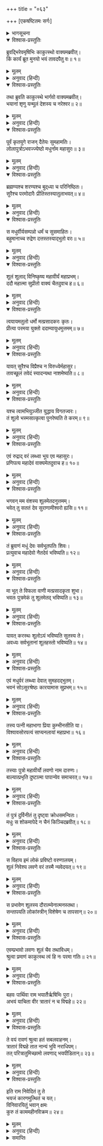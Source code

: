 +++
title = "०६३"

+++
[एकषष्टितमः सर्गः]



<details><summary>भागसूचना</summary>

61. ऋषियोंका मधुको प्राप्त हुए वर तथा लवणासुरके बल और अत्याचारका वर्णन करके उससे प्राप्त होनेवाले भयको दूर करनेके लिये श्रीरघुनाथजीसे प्रार्थना करना
</details>

<details open><summary>विश्वास-प्रस्तुतिः</summary>

ब्रुवद्भिरेवमृषिभिः काकुत्स्थो वाक्यमब्रवीत्।  
किं कार्यं ब्रूत मुनयो भयं तावदपैतु वः॥ १॥
</details>

<details><summary>मूलम्</summary>

ब्रुवद्भिरेवमृषिभिः काकुत्स्थो वाक्यमब्रवीत्।  
किं कार्यं ब्रूत मुनयो भयं तावदपैतु वः॥ १॥
</details>

<details><summary>अनुवाद (हिन्दी)</summary>

इस प्रकार कहते हुए ऋषियोंसे प्रेरित हो श्रीरामचन्द्रजीने कहा—‘महर्षियो! बताइये, आपका कौन-सा कार्य मुझे सिद्ध करना है! आपलोगोंका भय तो अभी दूर हो जाना चाहिये’॥ १॥
</details>

<details open><summary>विश्वास-प्रस्तुतिः</summary>

तथा ब्रुवति काकुत्स्थे भार्गवो वाक्यमब्रवीत्।  
भयानां शृणु यन्मूलं देशस्य च नरेश्वर॥ २॥
</details>

<details><summary>मूलम्</summary>

तथा ब्रुवति काकुत्स्थे भार्गवो वाक्यमब्रवीत्।  
भयानां शृणु यन्मूलं देशस्य च नरेश्वर॥ २॥
</details>

<details><summary>अनुवाद (हिन्दी)</summary>

श्रीरघुनाथजीके ऐसा कहनेपर भृगुपुत्र च्यवन बोले—‘नरेश्वर! समूचे देशपर और हमलोगोंपर जो भय प्राप्त हुआ है, उसका मूल कारण क्या है, सुनिये॥ २॥
</details>

<details open><summary>विश्वास-प्रस्तुतिः</summary>

पूर्वं कृतयुगे राजन् दैतेयः सुमहामतिः।  
लोलापुत्रोऽभवज्ज्येष्ठो मधुर्नाम महासुरः॥ ३॥
</details>

<details><summary>मूलम्</summary>

पूर्वं कृतयुगे राजन् दैतेयः सुमहामतिः।  
लोलापुत्रोऽभवज्ज्येष्ठो मधुर्नाम महासुरः॥ ३॥
</details>

<details><summary>अनुवाद (हिन्दी)</summary>

‘राजन्! पहले सत्ययुगमें एक बड़ा बुद्धिमान् दैत्य था। वह लोलाका ज्येष्ठ पुत्र था। उस महान् असुरका नाम था मधु॥ ३॥
</details>

<details open><summary>विश्वास-प्रस्तुतिः</summary>

ब्रह्मण्यश्च शरण्यश्च बुद‍्ध्या च परिनिष्ठितः।  
सुरैश्च परमोदारैः प्रीतिस्तस्यातुलाभवत्॥ ४॥
</details>

<details><summary>मूलम्</summary>

ब्रह्मण्यश्च शरण्यश्च बुद‍्ध्या च परिनिष्ठितः।  
सुरैश्च परमोदारैः प्रीतिस्तस्यातुलाभवत्॥ ४॥
</details>

<details><summary>अनुवाद (हिन्दी)</summary>

‘वह बड़ा ही ब्राह्मण-भक्त और शरणागतवत्सल था। उसकी बुद्धि सुस्थिर थी। अत्यन्त उदार स्वभाववाले देवताओंके साथ भी उसकी ऐसी गहरी मित्रता थी, जिसकी कहीं तुलना नहीं थी॥ ४॥
</details>

<details open><summary>विश्वास-प्रस्तुतिः</summary>

स मधुर्वीर्यसम्पन्नो धर्मं च सुसमाहितः।  
बहुमानाच्च रुद्रेण दत्तस्तस्याद्भुतो वरः॥ ५॥
</details>

<details><summary>मूलम्</summary>

स मधुर्वीर्यसम्पन्नो धर्मं च सुसमाहितः।  
बहुमानाच्च रुद्रेण दत्तस्तस्याद्भुतो वरः॥ ५॥
</details>

<details><summary>अनुवाद (हिन्दी)</summary>

‘मधु बल-विक्रमसे सम्पन्न था और एकाग्रचित्त होकर धर्मके अनुष्ठानमें लगा रहता था। उसने भगवान् शिवकी बड़ी आराधना की थी, जिससे उन्होंने उसे अद्भुत वर प्रदान किया था॥ ५॥
</details>

<details open><summary>विश्वास-प्रस्तुतिः</summary>

शूलं शूलाद् विनिष्कृष्य महावीर्यं महाप्रभम्।  
ददौ महात्मा सुप्रीतो वाक्यं चैतदुवाच ह॥ ६॥
</details>

<details><summary>मूलम्</summary>

शूलं शूलाद् विनिष्कृष्य महावीर्यं महाप्रभम्।  
ददौ महात्मा सुप्रीतो वाक्यं चैतदुवाच ह॥ ६॥
</details>

<details><summary>अनुवाद (हिन्दी)</summary>

‘महामना भगवान् शिवने अत्यन्त प्रसन्न हो अपने शूलसे एक चमचमाता हुआ परम शक्तिशाली शूल प्रकट करके उसे मधुको दिया और यह बात कही—॥ ६॥
</details>

<details open><summary>विश्वास-प्रस्तुतिः</summary>

त्वयायमतुलो धर्मो मत्प्रसादकरः कृतः।  
प्रीत्या परमया युक्तो ददाम्यायुधमुत्तमम्॥ ७॥
</details>

<details><summary>मूलम्</summary>

त्वयायमतुलो धर्मो मत्प्रसादकरः कृतः।  
प्रीत्या परमया युक्तो ददाम्यायुधमुत्तमम्॥ ७॥
</details>

<details><summary>अनुवाद (हिन्दी)</summary>

‘‘तुमने मुझे प्रसन्न करनेवाला यह बड़ा अनुपम धर्म किया है; अतः मैं अत्यन्त प्रसन्न होकर तुम्हें यह उत्तम आयुध प्रदान करता हूँ॥ ७॥
</details>

<details open><summary>विश्वास-प्रस्तुतिः</summary>

यावत् सुरैश्च विप्रैश्च न विरुध्येर्महासुर।  
तावच्छूलं तवेदं स्यादन्यथा नाशमेष्यति॥ ८॥
</details>

<details><summary>मूलम्</summary>

यावत् सुरैश्च विप्रैश्च न विरुध्येर्महासुर।  
तावच्छूलं तवेदं स्यादन्यथा नाशमेष्यति॥ ८॥
</details>

<details><summary>अनुवाद (हिन्दी)</summary>

‘‘महान् असुर! जबतक तुम ब्राह्मणों और देवताओंसे विरोध नहीं करोगे, तभीतक यह शूल तुम्हारे पास रहेगा, अन्यथा अदृश्य हो जायगा॥ ८॥
</details>

<details open><summary>विश्वास-प्रस्तुतिः</summary>

यश्च त्वामभियुञ्जीत युद्धाय विगतज्वरः।  
तं शूलो भस्मसात्कृत्वा पुनरेष्यति ते करम्॥ ९॥
</details>

<details><summary>मूलम्</summary>

यश्च त्वामभियुञ्जीत युद्धाय विगतज्वरः।  
तं शूलो भस्मसात्कृत्वा पुनरेष्यति ते करम्॥ ९॥
</details>

<details><summary>अनुवाद (हिन्दी)</summary>

‘‘जो पुरुष निःशङ्क होकर तुम्हारे सामने युद्धके लिये आयेगा, उसे भस्म करके यह शूल पुनः तुम्हारे हाथमें लौट आयेगा’॥ ९॥
</details>

<details open><summary>विश्वास-प्रस्तुतिः</summary>

एवं रुद्राद् वरं लब्ध्वा भूय एव महासुरः।  
प्रणिपत्य महादेवं वाक्यमेतदुवाच ह॥ १०॥
</details>

<details><summary>मूलम्</summary>

एवं रुद्राद् वरं लब्ध्वा भूय एव महासुरः।  
प्रणिपत्य महादेवं वाक्यमेतदुवाच ह॥ १०॥
</details>

<details><summary>अनुवाद (हिन्दी)</summary>

‘‘भगवान् रुद्रसे ऐसा वर पाकर वह महान् असुर महादेवजीको प्रणाम करके फिर इस प्रकार बोला—॥ १०॥
</details>

<details open><summary>विश्वास-प्रस्तुतिः</summary>

भगवन् मम वंशस्य शूलमेतदनुत्तमम्।  
भवेत् तु सततं देव सुराणामीश्वरो ह्यसि॥ ११॥
</details>

<details><summary>मूलम्</summary>

भगवन् मम वंशस्य शूलमेतदनुत्तमम्।  
भवेत् तु सततं देव सुराणामीश्वरो ह्यसि॥ ११॥
</details>

<details><summary>अनुवाद (हिन्दी)</summary>

‘‘भगवन्! देवाधिदेव! आप समस्त देवताओंके स्वामी हैं; अतः आपसे प्रार्थना है कि परम उत्तम शूल मेरे वंशजोंके पास भी सदा रहे’॥ ११॥
</details>

<details open><summary>विश्वास-प्रस्तुतिः</summary>

तं ब्रुवाणं मधुं देवः सर्वभूतपतिः शिवः।  
प्रत्युवाच महादेवो नैतदेवं भविष्यति॥ १२॥
</details>

<details><summary>मूलम्</summary>

तं ब्रुवाणं मधुं देवः सर्वभूतपतिः शिवः।  
प्रत्युवाच महादेवो नैतदेवं भविष्यति॥ १२॥
</details>

<details><summary>अनुवाद (हिन्दी)</summary>

‘ऐसी बात कहनेवाले उस मधुसे समस्त प्राणियोंके अधिपति महान् देवता भगवान् शिवने इस प्रकार कहा—‘ऐसा तो नहीं हो सकता॥ १२॥
</details>

<details open><summary>विश्वास-प्रस्तुतिः</summary>

मा भूत् ते विफला वाणी मत्प्रसादकृता शुभा।  
भवतः पुत्रमेकं तु शूलमेतद् भविष्यति॥ १३॥
</details>

<details><summary>मूलम्</summary>

मा भूत् ते विफला वाणी मत्प्रसादकृता शुभा।  
भवतः पुत्रमेकं तु शूलमेतद् भविष्यति॥ १३॥
</details>

<details><summary>अनुवाद (हिन्दी)</summary>

‘‘परंतु मुझे प्रसन्न जानकर तुम्हारे मुखसे जो शुभ वाणी निकली है, वह भी निष्फल न हो; इसलिये मैं वर देता हूँ कि तुम्हारे एक पुत्रके पास यह शूल रहेगा॥ १३॥
</details>

<details open><summary>विश्वास-प्रस्तुतिः</summary>

यावत् करस्थः शूलोऽयं भविष्यति सुतस्य ते।  
अवध्यः सर्वभूतानां शूलहस्तो भविष्यति॥ १४॥
</details>

<details><summary>मूलम्</summary>

यावत् करस्थः शूलोऽयं भविष्यति सुतस्य ते।  
अवध्यः सर्वभूतानां शूलहस्तो भविष्यति॥ १४॥
</details>

<details><summary>अनुवाद (हिन्दी)</summary>

‘‘यह शूल जबतक तुम्हारे पुत्रके हाथमें मौजूद रहेगा, तबतक वह समस्त प्राणियोंके लिये अवध्य बना रहेगा’॥ १४॥
</details>

<details open><summary>विश्वास-प्रस्तुतिः</summary>

एवं मधुर्वरं लब्ध्वा देवात् सुमहदद्भुतम्।  
भवनं सोऽसुरश्रेष्ठः कारयामास सुप्रभम्॥ १५॥
</details>

<details><summary>मूलम्</summary>

एवं मधुर्वरं लब्ध्वा देवात् सुमहदद्भुतम्।  
भवनं सोऽसुरश्रेष्ठः कारयामास सुप्रभम्॥ १५॥
</details>

<details><summary>अनुवाद (हिन्दी)</summary>

‘महादेवजीसे इस प्रकार अत्यन्त अद्भुत वर पाकर असुरश्रेष्ठ मधुने एक सुन्दर भवन तैयार कराया, जो अत्यन्त दीप्तिमान् था॥ १५॥
</details>

<details open><summary>विश्वास-प्रस्तुतिः</summary>

तस्य पत्नी महाभागा प्रिया कुम्भीनसीति या।  
विश्वावसोरपत्यं साप्यनलायां महाप्रभा॥ १६॥
</details>

<details><summary>मूलम्</summary>

तस्य पत्नी महाभागा प्रिया कुम्भीनसीति या।  
विश्वावसोरपत्यं साप्यनलायां महाप्रभा॥ १६॥
</details>

<details><summary>अनुवाद (हिन्दी)</summary>

‘उसकी प्रिय पत्नी महाभागा कुम्भीनसी थी, जो विश्वावसुकी संतान थी। उसका जन्म अनलाके गर्भसे हुआ था। कुम्भीनसी बड़ी कान्तिमती थी॥ १६॥
</details>

<details open><summary>विश्वास-प्रस्तुतिः</summary>

तस्याः पुत्रो महावीर्यो लवणो नाम दारुणः।  
बाल्यात्प्रभृति दुष्टात्मा पापान्येव समाचरत्॥ १७॥
</details>

<details><summary>मूलम्</summary>

तस्याः पुत्रो महावीर्यो लवणो नाम दारुणः।  
बाल्यात्प्रभृति दुष्टात्मा पापान्येव समाचरत्॥ १७॥
</details>

<details><summary>अनुवाद (हिन्दी)</summary>

‘उसका पुत्र महापराक्रमी लवण है, जिसका स्वभाव बड़ा भयंकर है। वह दुष्टात्मा बचपनसे ही केवल पापाचारमें प्रवृत्त रहा है॥ १७॥
</details>

<details open><summary>विश्वास-प्रस्तुतिः</summary>

तं पुत्रं दुर्विनीतं तु दृष्ट्वा क्रोधसमन्वितः।  
मधुः स शोकमापेदे न चैनं किञ्चिदब्रवीत्॥ १८॥
</details>

<details><summary>मूलम्</summary>

तं पुत्रं दुर्विनीतं तु दृष्ट्वा क्रोधसमन्वितः।  
मधुः स शोकमापेदे न चैनं किञ्चिदब्रवीत्॥ १८॥
</details>

<details><summary>अनुवाद (हिन्दी)</summary>

‘अपने पुत्रको उद्दण्ड हुआ देख मधु क्रोधसे जलता रहता था। उसे बेटेकी दुष्टता देखकर बड़ा शोक हुआ, तथापि वह इससे कुछ नहीं बोला॥ १८॥
</details>

<details open><summary>विश्वास-प्रस्तुतिः</summary>

स विहाय इमं लोकं प्रविष्टो वरुणालयम्।  
शूलं निवेश्य लवणे वरं तस्मै न्यवेदयत्॥ १९॥
</details>

<details><summary>मूलम्</summary>

स विहाय इमं लोकं प्रविष्टो वरुणालयम्।  
शूलं निवेश्य लवणे वरं तस्मै न्यवेदयत्॥ १९॥
</details>

<details><summary>अनुवाद (हिन्दी)</summary>

‘अन्तमें वह इस देशको छोड़कर समुद्रमें रहनेके लिये चला गया। चलते समय उसने वह शूल लवणको दे दिया और उसे वरदानकी बात भी बता दी॥ १९॥
</details>

<details open><summary>विश्वास-प्रस्तुतिः</summary>

स प्रभावेण शूलस्य दौरात्म्येनात्मनस्तथा।  
सन्तापयति लोकांस्त्रीन् विशेषेण च तापसान्॥ २०॥
</details>

<details><summary>मूलम्</summary>

स प्रभावेण शूलस्य दौरात्म्येनात्मनस्तथा।  
सन्तापयति लोकांस्त्रीन् विशेषेण च तापसान्॥ २०॥
</details>

<details><summary>अनुवाद (हिन्दी)</summary>

‘अब वह दुष्ट उस शूलके प्रभावसे तथा अपनी दुष्टताके कारण तीनों लोकोंको विशेषतः तपस्वी मुनियोंको बड़ा संताप दे रहा है॥ २०॥
</details>

<details open><summary>विश्वास-प्रस्तुतिः</summary>

एवम्प्रभावो लवणः शूलं चैव तथाविधम्।  
श्रुत्वा प्रमाणं काकुत्स्थ त्वं हि नः परमा गतिः॥ २१॥
</details>

<details><summary>मूलम्</summary>

एवम्प्रभावो लवणः शूलं चैव तथाविधम्।  
श्रुत्वा प्रमाणं काकुत्स्थ त्वं हि नः परमा गतिः॥ २१॥
</details>

<details><summary>अनुवाद (हिन्दी)</summary>

‘उस लवणासुरका ऐसा प्रभाव है और उसके पास वैसा शक्तिशाली शूल भी है। रघुनन्दन! यह सब सुनकर यथोचित कार्य करनेमें आप ही प्रमाण हैं और आप ही हमारी परम गति हैं॥ २१॥
</details>

<details open><summary>विश्वास-प्रस्तुतिः</summary>

बहवः पार्थिवा राम भयार्तैर्ऋषिभिः पुरा।  
अभयं याचिता वीर त्रातारं न च विद्महे॥ २२॥
</details>

<details><summary>मूलम्</summary>

बहवः पार्थिवा राम भयार्तैर्ऋषिभिः पुरा।  
अभयं याचिता वीर त्रातारं न च विद्महे॥ २२॥
</details>

<details><summary>अनुवाद (हिन्दी)</summary>

‘श्रीराम! आजसे पहले भयसे पीड़ित हुए ऋषि अनेक राजाओंके पास जा-जाकर अभयकी भिक्षा माँग चुके हैं; परंतु वीर रघुवीर! अबतक हमें कोई रक्षक नहीं मिला॥ २२॥
</details>

<details open><summary>विश्वास-प्रस्तुतिः</summary>

ते वयं रावणं श्रुत्वा हतं सबलवाहनम्।  
त्रातारं विद्महे तात नान्यं भुवि नराधिपम्।  
तत् परित्रातुमिच्छामो लवणाद् भयपीडितान्॥ २३॥
</details>

<details><summary>मूलम्</summary>

ते वयं रावणं श्रुत्वा हतं सबलवाहनम्।  
त्रातारं विद्महे तात नान्यं भुवि नराधिपम्।  
तत् परित्रातुमिच्छामो लवणाद् भयपीडितान्॥ २३॥
</details>

<details><summary>अनुवाद (हिन्दी)</summary>

‘तात! हमने सुना है कि आपने सेना और सवारियोंसहित रावणका संहार कर डाला है; इसलिये हम आपहीको अपनी रक्षा करनेमें समर्थ समझते हैं, भूतलपर दूसरे किसी राजाको नहीं। अतः हमारी इच्छा है कि आप भयसे पीड़ित हुए महर्षियोंकी लवणासुरसे रक्षा करें॥ २३॥
</details>

<details open><summary>विश्वास-प्रस्तुतिः</summary>

इति राम निवेदितं तु ते  
भयजं कारणमुत्थितं च यत्।  
विनिवारयितुं भवान् क्षमः  
कुरु तं काममहीनविक्रम॥ २४॥
</details>

<details><summary>मूलम्</summary>

इति राम निवेदितं तु ते  
भयजं कारणमुत्थितं च यत्।  
विनिवारयितुं भवान् क्षमः  
कुरु तं काममहीनविक्रम॥ २४॥
</details>

<details><summary>अनुवाद (हिन्दी)</summary>

‘बल-विक्रमसे सम्पन्न श्रीराम! इस प्रकार हमारे सामने जो भयका कारण उपस्थित हो गया है, वह हमने आपके आगे निवेदन कर दिया। आप इसे दूर करनेमें समर्थ हैं, अतः हमारी यह अभिलाषा पूर्ण करें’॥ २४॥
</details>

<details><summary>समाप्तिः</summary>

इत्यार्षे श्रीमद्रामायणे वाल्मीकीये आदिकाव्ये उत्तरकाण्डे एकषष्टितमः सर्गः॥ ६१॥  
इस प्रकार श्रीवाल्मीकिनिर्मित आर्षरामायण आदिकाव्यके उत्तरकाण्डमें इकसठवाँ सर्ग पूरा हुआ॥ ६१॥
</details>

